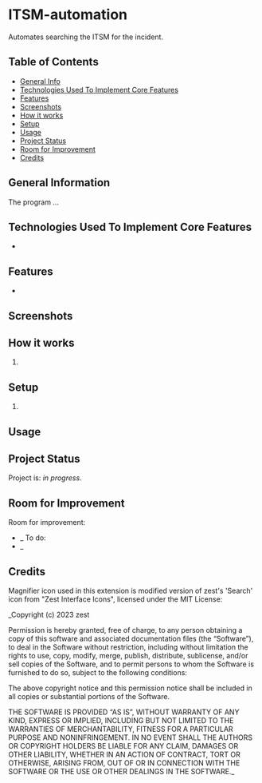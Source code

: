 # ITSM-automation
Automates searching the ITSM for the incident.

## Table of Contents
* [General Info](#general-information)
* [Technologies Used To Implement Core Features](#technologies-used-to-implement-core-features)
* [Features](#features)
* [Screenshots](#screenshots)
* [How it works](#how-it-works)
* [Setup](#setup)
* [Usage](#usage)
* [Project Status](#project-status)
* [Room for Improvement](#room-for-improvement)
* [Credits](#Credits)


## General Information
The program ...

## Technologies Used To Implement Core Features
- 

## Features
- 

## Screenshots


## How it works
1. 

## Setup
1. 

## Usage


## Project Status
Project is: _in progress_.


## Room for Improvement
Room for improvement:
- _
To do:
- _

## Credits
Magnifier icon used in this extension is modified version of zest's 'Search' icon from \"Zest Interface Icons\", licensed under the MIT License:

_Copyright (c) 2023 zest

Permission is hereby granted, free of charge, to any person obtaining a copy of this software and associated documentation files (the “Software”), to deal in the Software without restriction, including without limitation the rights to use, copy, modify, merge, publish, distribute, sublicense, and/or sell copies of the Software, and to permit persons to whom the Software is furnished to do so, subject to the following conditions:

The above copyright notice and this permission notice shall be included in all copies or substantial portions of the Software.

THE SOFTWARE IS PROVIDED “AS IS”, WITHOUT WARRANTY OF ANY KIND, EXPRESS OR IMPLIED, INCLUDING BUT NOT LIMITED TO THE WARRANTIES OF MERCHANTABILITY, FITNESS FOR A PARTICULAR PURPOSE AND NONINFRINGEMENT. IN NO EVENT SHALL THE AUTHORS OR COPYRIGHT HOLDERS BE LIABLE FOR ANY CLAIM, DAMAGES OR OTHER LIABILITY, WHETHER IN AN ACTION OF CONTRACT, TORT OR OTHERWISE, ARISING FROM, OUT OF OR IN CONNECTION WITH THE SOFTWARE OR THE USE OR OTHER DEALINGS IN THE SOFTWARE._
